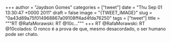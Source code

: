 
+++
author = "Jaydson Gomes"
categories = ["tweet"]
date = "Thu Sep 01 13:30:47 +0000 2011"
draft = false
image = "{TWEET_IMAGE}"
slug = "0a43d89a75f014968867a09108ff4ad4fda76250"
tags = ["tweet"]
title = """RT @RafaMorawski: RT @10c..."""
+++
RT @RafaMorawski: RT @10colados: O ronco é a prova de que, mesmo desacordado, o ser humano pode ser chato.
